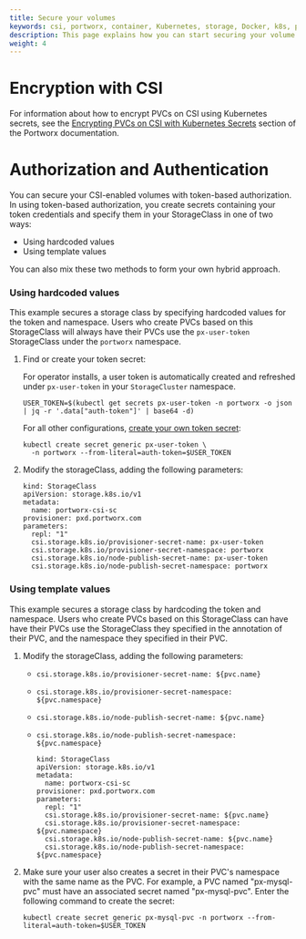 ```yaml
---
title: Secure your volumes 
keywords: csi, portworx, container, Kubernetes, storage, Docker, k8s, pv, security
description: This page explains how you can start securing your volume with PX Security
weight: 4
---
```


# Encryption with CSI

For information about how to encrypt PVCs on CSI using Kubernetes secrets, see the [Encrypting PVCs on CSI with Kubernetes Secrets](/key-management/kubernetes-secrets/pvc-encryption-using-csi/) section of the Portworx documentation.


# Authorization and Authentication

You can secure your CSI-enabled volumes with token-based authorization. In using token-based authorization, you create secrets containing your token credentials and specify them in your StorageClass in one of two ways:

* Using hardcoded values
* Using template values

You can also mix these two methods to form your own hybrid approach.

### Using hardcoded values

This example secures a storage class by specifying hardcoded values for the token and namespace. Users who create PVCs based on this StorageClass will always have their PVCs use the `px-user-token` StorageClass under the `portworx` namespace.

1. Find or create your token secret:

    For operator installs, a user token is automatically created and refreshed under `px-user-token` in your `StorageCluster` namespace.
    ```text
    USER_TOKEN=$(kubectl get secrets px-user-token -n portworx -o json | jq -r '.data["auth-token"]' | base64 -d)
    ```

    For all other configurations, [create your own token secret](/cloud-references/security/kubernetes/shared-secret-model/generating-tokens/):
    ```text
    kubectl create secret generic px-user-token \
      -n portworx --from-literal=auth-token=$USER_TOKEN
    ```

2. Modify the storageClass, adding the following parameters:

    ```text
    kind: StorageClass
    apiVersion: storage.k8s.io/v1
    metadata:
      name: portworx-csi-sc
    provisioner: pxd.portworx.com
    parameters:
      repl: "1"
      csi.storage.k8s.io/provisioner-secret-name: px-user-token
      csi.storage.k8s.io/provisioner-secret-namespace: portworx
      csi.storage.k8s.io/node-publish-secret-name: px-user-token
      csi.storage.k8s.io/node-publish-secret-namespace: portworx
    ```

### Using template values

This example secures a storage class by hardcoding the token and namespace. Users who create PVCs based on this StorageClass can have have their PVCs use the StorageClass they specified in the annotation of their PVC, and the namespace they specified in their PVC.

1. Modify the storageClass, adding the following parameters:

    * `csi.storage.k8s.io/provisioner-secret-name: ${pvc.name}`
    * `csi.storage.k8s.io/provisioner-secret-namespace: ${pvc.namespace}`
    * `csi.storage.k8s.io/node-publish-secret-name: ${pvc.name}`
    * `csi.storage.k8s.io/node-publish-secret-namespace: ${pvc.namespace}`

       ```text
       kind: StorageClass
       apiVersion: storage.k8s.io/v1
       metadata:
         name: portworx-csi-sc
       provisioner: pxd.portworx.com
       parameters:
         repl: "1"
         csi.storage.k8s.io/provisioner-secret-name: ${pvc.name}
         csi.storage.k8s.io/provisioner-secret-namespace: ${pvc.namespace}
         csi.storage.k8s.io/node-publish-secret-name: ${pvc.name}
         csi.storage.k8s.io/node-publish-secret-namespace: ${pvc.namespace}
       ```
2. Make sure your user also creates a secret in their PVC's namespace with the same name as the PVC. For example, a PVC named "px-mysql-pvc" must have an associated secret named "px-mysql-pvc". Enter the following command to create the secret:

    ```text
    kubectl create secret generic px-mysql-pvc -n portworx --from-literal=auth-token=$USER_TOKEN
    ```